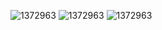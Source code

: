 

![1372963](https://encrypted-tbn0.gstatic.com/images?q=tbn:ANd9GcTNK1-pbMeb8hnFuoIYvzvo_O8-SB5gUGf9eg&s)
![1372963](https://www.codewars.com/users/Doc-Rex/badges/large)
![1372963](https://tol.com.ph/cdn/shop/products/ginShopify.png?v=1681763529)
